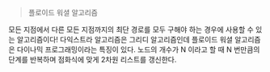 

> 플로이드 워셜 알고리즘

모든 지점에서 다른 모든 지점까지의 최단 경로를 모두 구해야 하는 경우에 사용할 수 있는 알고리즘이다!
다익스트라 알고리즘은 그리디 알고리즘인데 플로이드 워셜 알고리즘은 다이나믹 프로그래밍이라는 특징이 있다.
노드의 개수가 N 이라고 할 때 N 번만큼의 단계를 반복하며 점화식에 맞게 2차원 리스트를 갱신한다.


